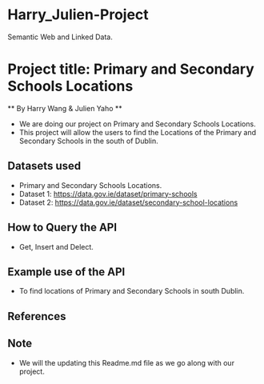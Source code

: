 # Harry_Julien-Project
Semantic Web and Linked Data.

# Project title: Primary and Secondary Schools Locations 
** By Harry Wang & Julien Yaho **
* We are doing our project on Primary and Secondary Schools Locations.
* This project will allow the users to find the Locations of the Primary and Secondary Schools in the south of Dublin.

## Datasets used
* Primary and Secondary Schools Locations.
* Dataset 1: https://data.gov.ie/dataset/primary-schools
* Dataset 2: https://data.gov.ie/dataset/secondary-school-locations

## How to Query the API
* Get, Insert and Delect.

## Example use of the API
* To find locations of Primary and Secondary Schools in south Dublin.

## References


## Note
* We will the updating this Readme.md file as we go along with our project.
